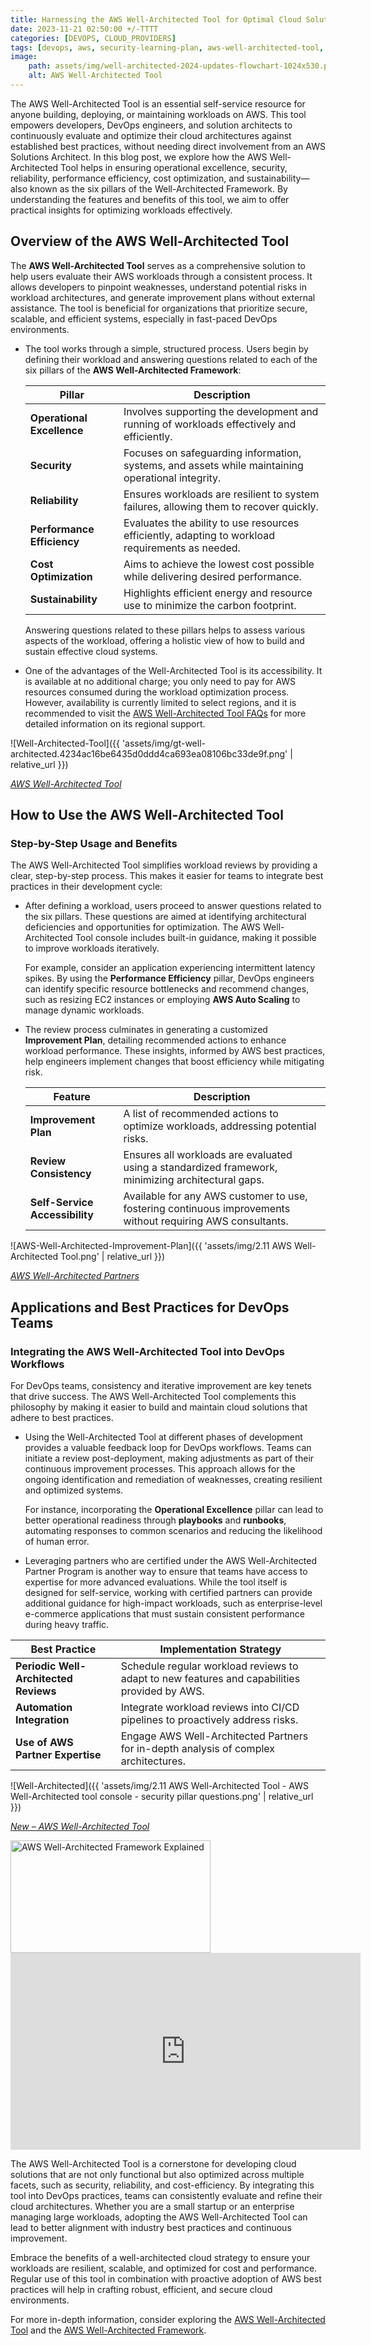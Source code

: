 ```yaml
---
title: Harnessing the AWS Well-Architected Tool for Optimal Cloud Solutions 
date: 2023-11-21 02:50:00 +/-TTTT
categories: [DEVOPS, CLOUD_PROVIDERS]
tags: [devops, aws, security-learning-plan, aws-well-architected-tool, cloud-optimization, workload-review, architecture-best-practices, cloud-providers]
image:
    path: assets/img/well-architected-2024-updates-flowchart-1024x530.png
    alt: AWS Well-Architected Tool 
---
```


The AWS Well-Architected Tool is an essential self-service resource for anyone building, deploying, or maintaining workloads on AWS. This tool empowers developers, DevOps engineers, and solution architects to continuously evaluate and optimize their cloud architectures against established best practices, without needing direct involvement from an AWS Solutions Architect. In this blog post, we explore how the AWS Well-Architected Tool helps in ensuring operational excellence, security, reliability, performance efficiency, cost optimization, and sustainability—also known as the six pillars of the Well-Architected Framework. By understanding the features and benefits of this tool, we aim to offer practical insights for optimizing workloads effectively.

## Overview of the AWS Well-Architected Tool

The **AWS Well-Architected Tool** serves as a comprehensive solution to help users evaluate their AWS workloads through a consistent process. It allows developers to pinpoint weaknesses, understand potential risks in workload architectures, and generate improvement plans without external assistance. The tool is beneficial for organizations that prioritize secure, scalable, and efficient systems, especially in fast-paced DevOps environments.

- The tool works through a simple, structured process. Users begin by defining their workload and answering questions related to each of the six pillars of the **AWS Well-Architected Framework**:
  
  | Pillar                | Description                                                                                   |
  |-----------------------|-----------------------------------------------------------------------------------------------|
  | **Operational Excellence** | Involves supporting the development and running of workloads effectively and efficiently.   |
  | **Security**              | Focuses on safeguarding information, systems, and assets while maintaining operational integrity. |
  | **Reliability**           | Ensures workloads are resilient to system failures, allowing them to recover quickly.       |
  | **Performance Efficiency** | Evaluates the ability to use resources efficiently, adapting to workload requirements as needed. |
  | **Cost Optimization**     | Aims to achieve the lowest cost possible while delivering desired performance.             |
  | **Sustainability**        | Highlights efficient energy and resource use to minimize the carbon footprint.             |

  Answering questions related to these pillars helps to assess various aspects of the workload, offering a holistic view of how to build and sustain effective cloud systems.

- One of the advantages of the Well-Architected Tool is its accessibility. It is available at no additional charge; you only need to pay for AWS resources consumed during the workload optimization process. However, availability is currently limited to select regions, and it is recommended to visit the [AWS Well-Architected Tool FAQs](https://aws.amazon.com/well-architected-tool/faqs/) for more detailed information on its regional support.

![Well-Architected-Tool]({{ 'assets/img/gt-well-architected.4234ac16be6435d0ddd4ca693ea08106bc33de9f.png' | relative_url }})

*[AWS Well-Architected Tool](https://aws.amazon.com/well-architected-tool/)*

## How to Use the AWS Well-Architected Tool

### Step-by-Step Usage and Benefits
The AWS Well-Architected Tool simplifies workload reviews by providing a clear, step-by-step process. This makes it easier for teams to integrate best practices in their development cycle:

- After defining a workload, users proceed to answer questions related to the six pillars. These questions are aimed at identifying architectural deficiencies and opportunities for optimization. The AWS Well-Architected Tool console includes built-in guidance, making it possible to improve workloads iteratively.

  For example, consider an application experiencing intermittent latency spikes. By using the **Performance Efficiency** pillar, DevOps engineers can identify specific resource bottlenecks and recommend changes, such as resizing EC2 instances or employing **AWS Auto Scaling** to manage dynamic workloads.

- The review process culminates in generating a customized **Improvement Plan**, detailing recommended actions to enhance workload performance. These insights, informed by AWS best practices, help engineers implement changes that boost efficiency while mitigating risk.

  | Feature                       | Description                                                                  |
  |-------------------------------|------------------------------------------------------------------------------|
  | **Improvement Plan**          | A list of recommended actions to optimize workloads, addressing potential risks. |
  | **Review Consistency**        | Ensures all workloads are evaluated using a standardized framework, minimizing architectural gaps. |
  | **Self-Service Accessibility**| Available for any AWS customer to use, fostering continuous improvements without requiring AWS consultants. |

![AWS-Well-Architected-Improvement-Plan]({{ 'assets/img/2.11 AWS Well-Architected Tool.png' | relative_url }})

*[AWS Well-Architected Partners](https://partners.amazonaws.com/en/search/partners?facets=Program%20%3A%20AWS%20Well-Architected%20Partner%20Program)*

## Applications and Best Practices for DevOps Teams

### Integrating the AWS Well-Architected Tool into DevOps Workflows
For DevOps teams, consistency and iterative improvement are key tenets that drive success. The AWS Well-Architected Tool complements this philosophy by making it easier to build and maintain cloud solutions that adhere to best practices.

- Using the Well-Architected Tool at different phases of development provides a valuable feedback loop for DevOps workflows. Teams can initiate a review post-deployment, making adjustments as part of their continuous improvement processes. This approach allows for the ongoing identification and remediation of weaknesses, creating resilient and optimized systems.

  For instance, incorporating the **Operational Excellence** pillar can lead to better operational readiness through **playbooks** and **runbooks**, automating responses to common scenarios and reducing the likelihood of human error.

- Leveraging partners who are certified under the AWS Well-Architected Partner Program is another way to ensure that teams have access to expertise for more advanced evaluations. While the tool itself is designed for self-service, working with certified partners can provide additional guidance for high-impact workloads, such as enterprise-level e-commerce applications that must sustain consistent performance during heavy traffic.

| Best Practice                       | Implementation Strategy                                          |
|-------------------------------------|------------------------------------------------------------------|
| **Periodic Well-Architected Reviews** | Schedule regular workload reviews to adapt to new features and capabilities provided by AWS. |
| **Automation Integration**          | Integrate workload reviews into CI/CD pipelines to proactively address risks. |
| **Use of AWS Partner Expertise**    | Engage AWS Well-Architected Partners for in-depth analysis of complex architectures. |

![Well-Architected]({{ 'assets/img/2.11 AWS Well-Architected Tool - AWS Well-Architected tool console - security pillar questions.png' | relative_url }})

*[New – AWS Well-Architected Tool](https://aws.amazon.com/well-architected-tool/)*

<a href="https://www.youtube.com/watch?v=g0yFsZp8EVo" class="video-popup">
  <img src="https://img.youtube.com/vi/g0yFsZp8EVo/hqdefault.jpg" alt="AWS Well-Architected Framework Explained" width="320" height="180">
</a>

<iframe width="560" height="315" src="https://www.youtube.com/embed/g0yFsZp8EVo?si=aV44IW33G4Txxfyl" title="AWS Well-Architected Framework Explicado | Cómo funciona la herramienta AWS Well-Architected" frameborder="0" allow="accelerometer; autoplay; clipboard-write; encrypted-media; gyroscope; picture-in-picture; web-share" referrerpolicy="strict-origin-when-cross-origin" allowfullscreen></iframe>

<script type="application/ld+json">
{
  "@context": "https://schema.org",
  "@type": "VideoObject",
  "name": "How to start using AWS Well Architected Tool.",
  "description": "This video provides an introduction to how to get started with the AWS Well Architected Tool.",
  "thumbnailUrl": "https://gaaspkm.online/assets/img/well-architected-blog-logo.png",
  "uploadDate": "2023-11-21",
  "duration": "PT11M45S",
  "contentUrl": "https://d3nn3d4w2aqyem.cloudfront.net/mp4/Getting_started_video.mp4",
  "embedUrl": "https://gaaspkm.online/_posts/2023-11-21-aws-well-architected-framework.md#video",
  "publisher": {
    "@type": "Organization",
    "name": "TechNomadiX",
    "logo": {
      "@type": "ImageObject",
      "url": "https://gaaspkm.online/assets/img/favicons/favicon-32x32.png"
    }
  }
}
</script>

The AWS Well-Architected Tool is a cornerstone for developing cloud solutions that are not only functional but also optimized across multiple facets, such as security, reliability, and cost-efficiency. By integrating this tool into DevOps practices, teams can consistently evaluate and refine their cloud architectures. Whether you are a small startup or an enterprise managing large workloads, adopting the AWS Well-Architected Tool can lead to better alignment with industry best practices and continuous improvement.

Embrace the benefits of a well-architected cloud strategy to ensure your workloads are resilient, scalable, and optimized for cost and performance. Regular use of this tool in combination with proactive adoption of AWS best practices will help in crafting robust, efficient, and secure cloud environments.

For more in-depth information, consider exploring the [AWS Well-Architected Tool](https://aws.amazon.com/well-architected-tool/) and the [AWS Well-Architected Framework](https://aws.amazon.com/architecture/well-architected/).
